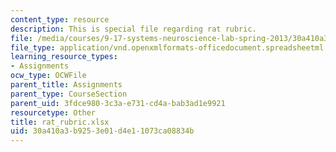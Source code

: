 ```yaml
---
content_type: resource
description: This is special file regarding rat rubric.
file: /media/courses/9-17-systems-neuroscience-lab-spring-2013/30a410a3b9253e01d4e11073ca08834b_rat_rubric.xlsx
file_type: application/vnd.openxmlformats-officedocument.spreadsheetml.sheet
learning_resource_types:
- Assignments
ocw_type: OCWFile
parent_title: Assignments
parent_type: CourseSection
parent_uid: 3fdce980-3c3a-e731-cd4a-bab3ad1e9921
resourcetype: Other
title: rat_rubric.xlsx
uid: 30a410a3-b925-3e01-d4e1-1073ca08834b
---
```

